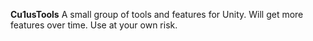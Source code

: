 **Cu1usTools**
A small group of tools and features for Unity.
Will get more features over time.
Use at your own risk.
